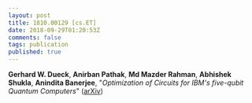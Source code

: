 ```yaml
---
layout: post
title: 1810.00129 [cs.ET]
date: 2018-09-29T01:20:53Z
comments: false
tags: publication
published: true
---
```


<b>Gerhard W. Dueck</b>, <b>Anirban Pathak</b>, <b>Md Mazder Rahman</b>, <b>Abhishek Shukla</b>, <b>Anindita Banerjee</b>, "<i>Optimization of Circuits for IBM's five-qubit Quantum Computers</i>" ([arXiv](http://arxiv.org/abs/1810.00129v1))
